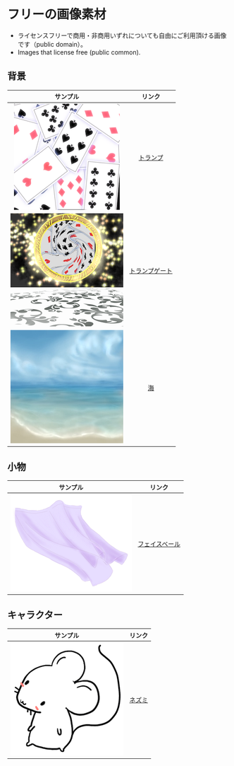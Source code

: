 # フリーの画像素材
- ライセンスフリーで商用・非商用いずれについても自由にご利用頂ける画像です（public domain）。
- Images that license free (public common).

## 背景

|サンプル|リンク|
|:---:|:---:|
|![トランプ](background/t001_trump.png)|[トランプ](background/001_trump.png)|
|![トランプゲート](background/t002_trump_gate.png)|[トランプゲート](background/002_trump._gatepng)|
|![海](background/t003_sea.jpeg)|[海](background/003_sea.jpeg)|

## 小物

|サンプル|リンク|
|:---:|:---:|
|![フェイスベール](items/t001_facebale.png)|[フェイスベール](items/001_facebale.png)|

## キャラクター

|サンプル|リンク|
|:---:|:---:|
|![ネズミ](characters/t001_mouse.png)|[ネズミ](characters/001_mouse.png)|

